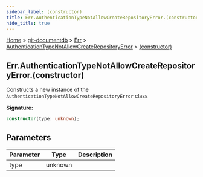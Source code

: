 ```yaml
---
sidebar_label: (constructor)
title: Err.AuthenticationTypeNotAllowCreateRepositoryError.(constructor)
hide_title: true
---
```


[Home](./index.md) &gt; [git-documentdb](./git-documentdb.md) &gt; [Err](./git-documentdb.err.md) &gt; [AuthenticationTypeNotAllowCreateRepositoryError](./git-documentdb.err.authenticationtypenotallowcreaterepositoryerror.md) &gt; [(constructor)](./git-documentdb.err.authenticationtypenotallowcreaterepositoryerror._constructor_.md)

## Err.AuthenticationTypeNotAllowCreateRepositoryError.(constructor)

Constructs a new instance of the `AuthenticationTypeNotAllowCreateRepositoryError` class

<b>Signature:</b>

```typescript
constructor(type: unknown);
```

## Parameters

|  Parameter | Type | Description |
|  --- | --- | --- |
|  type | unknown |  |

